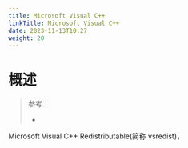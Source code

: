 ```yaml
---
title: Microsoft Visual C++
linkTitle: Microsoft Visual C++
date: 2023-11-13T10:27
weight: 20
---
```


# 概述

> 参考：
> 
> -


Microsoft Visual C++ Redistributable(简称 vsredist)，

